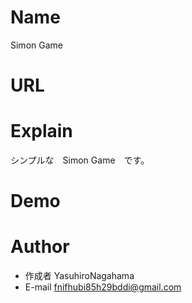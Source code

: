 # Name

Simon Game

# URL

# Explain

シンプルな　Simon Game　です。

# Demo

# Author

* 作成者 YasuhiroNagahama
* E-mail fnifhubi85h29bddi@gmail.com
